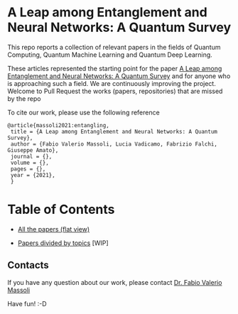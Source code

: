
A Leap among Entanglement and Neural Networks: A Quantum Survey
===============================================================


This repo reports a collection of relevant papers in the fields of Quantum Computing, Quantum Machine Learning and Quantum Deep Learning.



These articles represented the starting point for the paper [A Leap among Entanglement and Neural Networks: A Quantum Survey](http://...) and for anyone who is approaching such a field. We are continuously improving the project. Welcome to Pull Request the works (papers, repositories) that are missed by the repo

To cite our work, please use the following reference

<pre><code>@article{massoli2021:entangling,
 title = {A Leap among Entanglement and Neural Networks: A Quantum Survey},
 author = {Fabio Valerio Massoli, Lucia Vadicamo, Fabrizio Falchi, Giuseppe Amato},
 journal = {},
 volume = {},
 pages = {},
 year = {2021},
 }</code></pre>



# Table of Contents

* [All the papers (flat view)](https://github.com/fvmassoli/survey-quantum-computations/blob/master/allPapers.md)

* [Papers divided by topics](https://github.com/fvmassoli/survey-quantum-computations/blob/master/papersSortedByTopics.md) [WIP]

## Contacts

If you have any question about our work, please contact [Dr. Fabio Valerio Massoli](mailto:fabio.massoli@isti.cnr.it)

Have fun! :-D